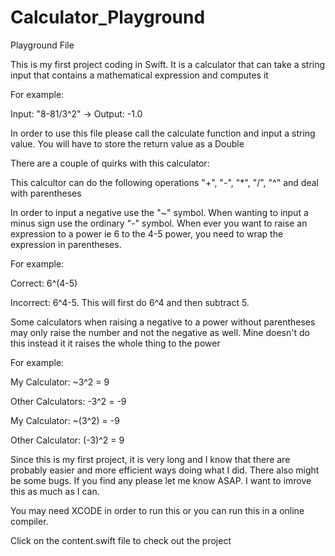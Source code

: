 # Calculator_Playground

Playground File 

This is my first project coding in Swift. It is a calculator that can take a string input that contains a mathematical expression and computes it

For example:

Input: "8-81/3^2" -> Output: -1.0

In order to use this file please call the calculate function and input a string value. You will have to store the return value as a Double

There are a couple of quirks with this calculator:

This calcultor can do the following operations
"+", "-", "*", "/", "^" and deal with parentheses

In order to input a negative use the "~" symbol. When wanting to input a minus sign use the ordinary "-" symbol. 
When ever you want to raise an expression to a power ie 6 to the 4-5 power, you need to wrap the expression in parentheses.

For example:

Correct: 6^(4-5)

Incorrect: 6^4-5. This will first do 6^4 and then subtract 5.

Some calculators when raising a negative to a power without parentheses may only raise the number and not the negative as well. Mine doesn't do this instead it it raises the whole thing to the power

For example:

My Calculator: ~3^2 = 9

Other Calculators: -3^2 = -9

My Calculator: ~(3^2) = -9

Other Calculator: (-3)^2 = 9

Since this is my first project, it is very long and I know that there are probably easier and more efficient ways doing what I did. There also might be some bugs. If you find any please let me know ASAP. I want to imrove this as much as I can.

You may need XCODE in order to run this or you can run this in a online compiler.

Click on the content.swift file to check out the project 
